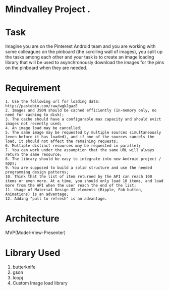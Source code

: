 # Mindvalley Project .

# Task

Imagine you are on the Pinterest Android team and you are working with some colleagues on the pinboard (the scrolling wall of images), you split up the tasks among each other and your task is to create an image loading library that will be used to asynchronously download the images for the pins on the pinboard when they are needed.


# Requirement

    1. Use the following url for loading data: http://pastebin.com/raw/wgkJgazE
    2. Images and JSON should be cached efficiently (in-memory only, no need for caching to disk);
    3. The cache should have a configurable max capacity and should evict images not recently used;
    4. An image load may be cancelled;
    5. The same image may be requested by multiple sources simultaneously (even before it has loaded), and if one of the sources cancels the load, it should not affect the remaining requests;
    6. Multiple distinct resources may be requested in parallel;
    7. You can work under the assumption that the same URL will always return the same resource;
    8. The library should be easy to integrate into new Android project / apps;
    9. You are supposed to build a solid structure and use the needed programming design patterns;
    10. Think that the list of item returned by the API can reach 100 items or even more. At a time, you should only load 10 items, and load more from the API when the user reach the end of the list;
    11. Usage of Material Design UI elements (Ripple, Fab button, Animations) is an advantage;
    12. Adding "pull to refresh" is an advantage.
    
    
# Architecture
MVP(Model-View-Presenter)

# Library Used
1. butterknife
2. gson
3. loopj
4. Custom Image load library

